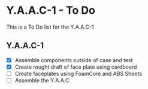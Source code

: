 <!-- ======================================== yaac1-todo.md Start ======================================== -->


<!-- ------------------------------ Intro Start ------------------------------ -->

# Y.A.A.C-1 - To Do

This is a To Do list for the Y.A.A.C-1

<!-- ------------------------------ Intro End ------------------------------ -->


<!-- ------------------------------ YAAC1 Start ------------------------------ -->

## Y.A.A.C-1

- [X] Assemble components outside of case and test
- [x] Create rought draft of face plate using cardboard
- [ ] Create faceplates using FoamCore and ABS Sheets
- [ ] Assemble the Y.A.A.C

<!-- ------------------------------ YAAC1 End ------------------------------ -->


<!-- ------------------------------ Outro Start ------------------------------ -->

<!-- ------------------------------ Outro End ------------------------------ -->


<!-- ======================================== yaac1-todo.md End ======================================== -->
